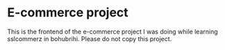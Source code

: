 # E-commerce project 
This is the frontend of the e-commerce project I was doing while learning sslcommerz in bohubrihi. Please do not copy this project. 

